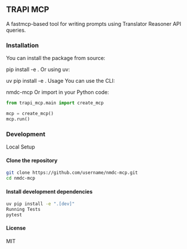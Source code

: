 ## TRAPI MCP
A fastmcp-based tool for writing prompts using Translator Reasoner API queries.

### Installation
You can install the package from source:

pip install -e .
Or using uv:

uv pip install -e .
Usage
You can use the CLI:

nmdc-mcp
Or import in your Python code:

```python
from trapi_mcp.main import create_mcp

mcp = create_mcp()
mcp.run()

```

### Development
Local Setup

#### Clone the repository
```bash
git clone https://github.com/username/nmdc-mcp.git
cd nmdc-mcp
```


#### Install development dependencies
```bash
uv pip install -e ".[dev]"
Running Tests
pytest
```

#### License
MIT